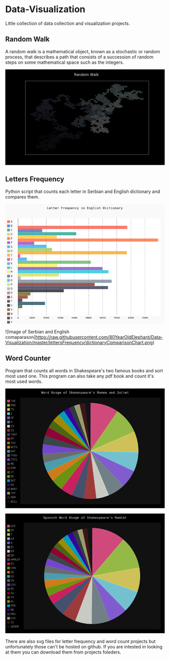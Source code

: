 # Data-Visualization

Little collection of data collection and visualization projects. 

## Random Walk 

A random walk is a mathematical object, known as a stochastic or random process, that describes a path that consists of a succession of random steps on some mathematical space such as the integers.


![Image of Random Walk](https://raw.githubusercontent.com/80YearOldElephant/Data-Visualization/master/Random%20Walk/randomwalk.png)


## Letters Frequency

Python script that counts each letter in Serbian and English dictionary and compares them.

![Image of English Word Frequency](https://raw.githubusercontent.com/80YearOldElephant/Data-Visualization/master/lettersFrequency/letterFrequency.png)


![Image of Serbian and English comaparason]https://raw.githubusercontent.com/80YearOldElephant/Data-Visualization/master/lettersFrequency/dictionaryComparisonChart.png)


## Word Counter

Program that counts all words in Shakespeare's two famous books and sort most used one. This program can also take any pdf book and count it's most used words.


![Image of Romeo and Juliet](https://raw.githubusercontent.com/80YearOldElephant/Data-Visualization/master/wordCounter/most_used_word_of_rj.png)


![Image of Romeo and Juliet](https://raw.githubusercontent.com/80YearOldElephant/Data-Visualization/master/wordCounter/most_used_words_of_hamlet.png)


There are also svg files for letter frequency and word count projects but unfortunately those can't be hosted on github. If you are intested in looking at them you can download them from projects foleders.
